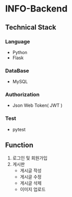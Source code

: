 # INFO-Backend

## Technical Stack

### Language
- Python
- Flask

### DataBase
- MySQL

### Authorization
- Json Web Token( JWT )

### Test
- pytest

## Function

1. 로그인 및 회원가입
2. 게시판
    - 게시글 작성
    - 게시글 수정
    - 게시글 삭제
    - 이미지 업로드
